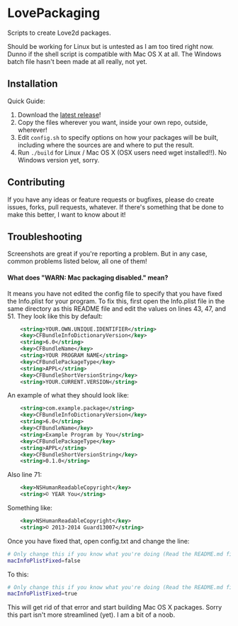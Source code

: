 LovePackaging
=============

Scripts to create Love2d packages.

Should be working for Linux but is untested as I am too tired right now.
Dunno if the shell script is compatible with Mac OS X at all.
The Windows batch file hasn't been made at all really, not yet.

Installation
------------

Quick Guide:

1. Download the [latest release](https://github.com/Guard13007/LovePackaging/releases)!
2. Copy the files wherever you want, inside your own repo, outside, wherever!
3. Edit `config.sh` to specify options on how your packages will be built, including where the sources are and where to put the result.
4. Run `./build` for Linux / Mac OS X (OSX users need wget installed!!).
   No Windows version yet, sorry.

Contributing
------------

If you have any ideas or feature requests or bugfixes, please do create
issues, forks, pull requests, whatever. If there's something that be
done to make this better, I want to know about it!

Troubleshooting
---------------

Screenshots are great if you're reporting a problem. But in any case, common
problems listed below, all one of them!


#### What does "WARN: Mac packaging disabled." mean?

It means you have not edited the config file to specify that you have fixed the
Info.plist for your program. To fix this, first open the Info.plist file in the
same directory as this README file and edit the values on lines 43, 47, and 51.
They look like this by default:

```xml
	<string>YOUR.OWN.UNIQUE.IDENTIFIER</string>
	<key>CFBundleInfoDictionaryVersion</key>
	<string>6.0</string>
	<key>CFBundleName</key>
	<string>YOUR PROGRAM NAME</string>
	<key>CFBundlePackageType</key>
	<string>APPL</string>
	<key>CFBundleShortVersionString</key>
	<string>YOUR.CURRENT.VERSION</string>
```

An example of what they should look like:

```xml
	<string>com.example.package</string>
	<key>CFBundleInfoDictionaryVersion</key>
	<string>6.0</string>
	<key>CFBundleName</key>
	<string>Example Program by You</string>
	<key>CFBundlePackageType</key>
	<string>APPL</string>
	<key>CFBundleShortVersionString</key>
	<string>0.1.0</string>
```

Also line 71:

```xml
	<key>NSHumanReadableCopyright</key>
	<string>© YEAR You</string>
```

Something like:

```xml
	<key>NSHumanReadableCopyright</key>
	<string>© 2013-2014 Guard13007</string>
```

Once you have fixed that, open config.txt and change the line:

```bash
# Only change this if you know what you're doing (Read the README.md file).
macInfoPlistFixed=false
```

To this:

```bash
# Only change this if you know what you're doing (Read the README.md file).
macInfoPlistFixed=true
```

This will get rid of that error and start building Mac OS X packages. Sorry
this part isn't more streamlined (yet). I am a bit of a noob.
